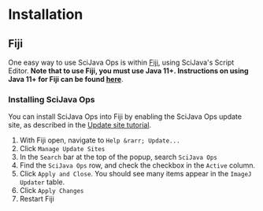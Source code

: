 # Installation

## Fiji

One easy way to use SciJava Ops is within [Fiji](https://fiji.sc), using SciJava's Script Editor. **Note that to use Fiji, you must use Java 11+. Instructions on using Java 11+ for Fiji can be found [here](https://imagej.net/learn/faq#how-do-i-launch-imagej-with-a-different-version-of-java)**.

### Installing SciJava Ops

You can install SciJava Ops into Fiji by enabling the SciJava Ops update site, as described in the [Update site tutorial](https://imagej.net/update-sites/following#add-update-sites). 

1. With Fiji open, navigate to `Help &rarr; Update...`
2. Click `Manage Update Sites` 
3. In the `Search` bar at the top of the popup, search `SciJava Ops`
4. Find the `SciJava Ops` row, and check the checkbox in the `Active` column.
5. Click `Apply and Close`. You should see many items appear in the `ImageJ Updater` table.
6. Click `Apply Changes`
7. Restart Fiji
